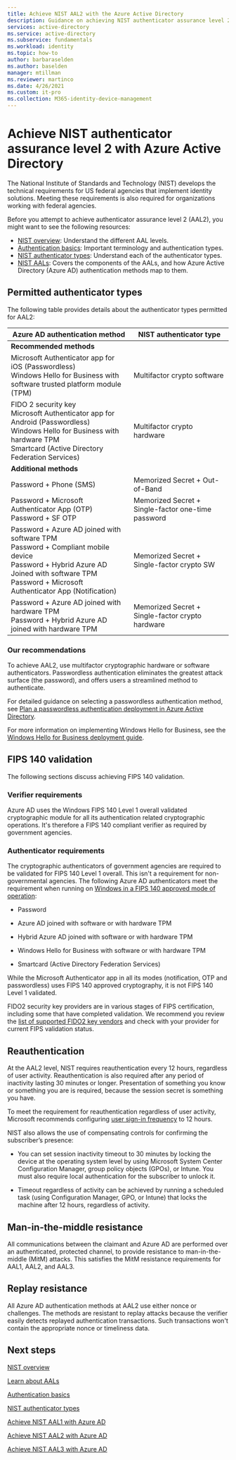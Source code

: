 ```yaml
---
title: Achieve NIST AAL2 with the Azure Active Directory
description: Guidance on achieving NIST authenticator assurance level 2 (AAL2) with Azure Active Directory.
services: active-directory 
ms.service: active-directory
ms.subservice: fundamentals
ms.workload: identity
ms.topic: how-to
author: barbaraselden
ms.author: baselden
manager: mtillman
ms.reviewer: martinco
ms.date: 4/26/2021
ms.custom: it-pro
ms.collection: M365-identity-device-management
---
```



# Achieve NIST authenticator assurance level 2 with Azure Active Directory

The National Institute of Standards and Technology (NIST) develops the technical requirements for US federal agencies that implement identity solutions. Meeting these requirements is also required for organizations working with federal agencies. 

Before you attempt to achieve authenticator assurance level 2 (AAL2), you might want to see the following resources:
* [NIST overview](nist-overview.md): Understand the different AAL levels.
* [Authentication basics](nist-authentication-basics.md): Important terminology and authentication types.
* [NIST authenticator types](nist-authenticator-types.md): Understand each of the authenticator types.
* [NIST AALs](nist-about-authenticator-assurance-levels.md): Covers the components of the AALs, and how Azure Active Directory (Azure AD) authentication methods map to them.

## Permitted authenticator types

The following table provides details about the authenticator types permitted for AAL2:

| Azure AD authentication method| NIST authenticator type | 
| - | - |
| **Recommended methods** |   | 
| Microsoft Authenticator app for iOS (Passwordless)<br>Windows Hello for Business with software trusted platform module (TPM) | Multifactor crypto software |
| FIDO 2 security key<br>Microsoft Authenticator app for Android (Passwordless)<br>Windows Hello for Business with hardware TPM<br>Smartcard (Active Directory Federation Services) | Multifactor crypto hardware |
| **Additional methods** |  |
| Password + Phone (SMS) | Memorized Secret + Out-of-Band |
| Password + Microsoft Authenticator App (OTP)<br>Password + SF OTP | Memorized Secret +  ‎Single-factor one-time password |
| Password + Azure AD joined with software TPM <br>Password + Compliant mobile device<br>Password + Hybrid Azure AD Joined with software TPM <br>Password + Microsoft Authenticator App (Notification) | Memorized Secret + ‎Single-factor crypto SW |
| Password + Azure AD joined with hardware TPM <br>Password + Hybrid Azure AD joined with hardware TPM | Memorized Secret + ‎Single-factor crypto hardware |


### Our recommendations

To achieve AAL2, use multifactor cryptographic hardware or software authenticators. Passwordless authentication eliminates the greatest attack surface (the password), and offers users a streamlined method to authenticate. 

For detailed guidance on selecting a passwordless authentication method, see [Plan a passwordless authentication deployment in Azure Active Directory](../authentication/howto-authentication-passwordless-deployment.md).

For more information on implementing Windows Hello for Business, see the [Windows Hello for Business deployment guide](/windows/security/identity-protection/hello-for-business/hello-deployment-guide).

## FIPS 140 validation

The following sections discuss achieving FIPS 140 validation.

### Verifier requirements

Azure AD uses the Windows FIPS 140 Level 1 overall validated cryptographic ‎module for all its authentication related cryptographic operations. It's therefore a FIPS 140 compliant verifier as required by government agencies.

### Authenticator requirements

The cryptographic authenticators of government agencies are required to be validated for FIPS 140 Level 1 overall. This isn't a requirement for non-governmental agencies. The following Azure AD authenticators meet the requirement when running on [Windows in a FIPS 140 approved mode of operation](/windows/security/threat-protection/fips-140-validation):

* Password

* Azure AD joined with software or with hardware TPM

* Hybrid Azure AD joined with software or with hardware TPM

* Windows Hello for Business with software or with hardware TPM

* Smartcard (Active Directory Federation Services) 

While the Microsoft Authenticator app in all its modes (notification, OTP and passwordless) uses FIPS 140 approved cryptography, it is not FIPS 140 Level 1 validated.

FIDO2 security key providers are in various stages of FIPS certification, including some that have completed validation. We recommend you review the [list of supported FIDO2 key vendors](../authentication/concept-authentication-passwordless.md#fido2-security-key-providers) and check with your provider for current FIPS validation status.


## Reauthentication 

At the AAL2 level, NIST requires reauthentication every 12 hours, regardless of user activity. Reauthentication is also required after any period of inactivity lasting 30 minutes or longer. Presentation of something you know or something you are is required, because the session secret is something you have.

To meet the requirement for reauthentication regardless of user activity, Microsoft recommends configuring [user sign-in frequency](../conditional-access/howto-conditional-access-session-lifetime.md) to 12 hours. 

NIST also allows the use of compensating controls for confirming the subscriber’s presence:

* You can set session inactivity timeout to 30 minutes by locking the device at the operating system level by using Microsoft System Center Configuration Manager, group policy objects (GPOs), or Intune. You must also require local authentication for the subscriber to unlock it.

* Timeout regardless of activity can be achieved by running a scheduled task (using Configuration Manager, GPO, or Intune) that locks the machine after 12 hours, regardless of activity.

## Man-in-the-middle resistance 

All communications between the claimant and Azure AD are performed over an authenticated, protected channel, to provide resistance to man-in-the-middle (MitM) attacks. This satisfies the MitM resistance requirements for AAL1, AAL2, and AAL3.

## Replay resistance

All Azure AD authentication methods at AAL2 use either nonce or challenges. The methods are resistant to replay attacks because the verifier easily detects replayed authentication transactions. Such transactions won't contain the appropriate nonce or timeliness data.

## Next steps 

[NIST overview](nist-overview.md)

[Learn about AALs](nist-about-authenticator-assurance-levels.md)

[Authentication basics](nist-authentication-basics.md)

[NIST authenticator types](nist-authenticator-types.md)

[Achieve NIST AAL1 with Azure AD](nist-authenticator-assurance-level-1.md)

[Achieve NIST AAL2 with Azure AD](nist-authenticator-assurance-level-2.md)

[Achieve NIST AAL3 with Azure AD](nist-authenticator-assurance-level-3.md)
